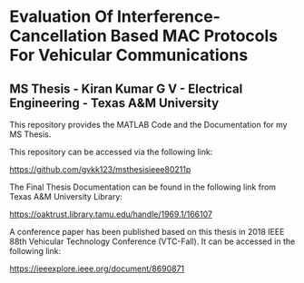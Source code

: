 # Evaluation Of Interference-Cancellation Based MAC Protocols For Vehicular Communications

## MS Thesis - Kiran Kumar G V - Electrical Engineering - Texas A&M University

This repository provides the MATLAB Code and the Documentation for my MS Thesis.

This repository can be accessed via the following link:


https://github.com/gvkk123/msthesisieee80211p


The Final Thesis Documentation can be found in the following link from Texas A&M University Library:

https://oaktrust.library.tamu.edu/handle/1969.1/166107


A conference paper has been published based on this thesis in 2018 IEEE 88th Vehicular Technology Conference (VTC-Fall). It can be accessed in the following link:

https://ieeexplore.ieee.org/document/8690871
